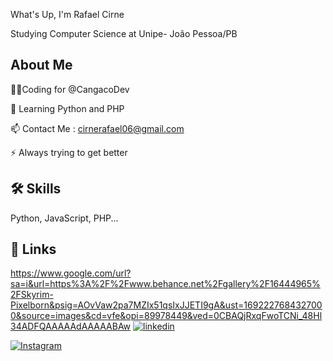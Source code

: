 
What's Up, I'm Rafael Cirne

Studying Computer Science at Unipe- João Pessoa/PB


## About Me
👩‍💻Coding for @CangacoDev

🧠 Learning Python and PHP


📫 Contact Me : cirnerafael06@gmail.com

⚡️ Always trying to get better


## 🛠 Skills
Python, JavaScript, PHP...


## 🔗 Links
  <img>https://www.google.com/url?sa=i&url=https%3A%2F%2Fwww.behance.net%2Fgallery%2F16444965%2FSkyrim-Pixelborn&psig=AOvVaw2pa7MZIx51qsIxJJETI9gA&ust=1692227684327000&source=images&cd=vfe&opi=89978449&ved=0CBAQjRxqFwoTCNi_48Hl34ADFQAAAAAdAAAAABAw</img>
[![linkedin](https://img.shields.io/badge/linkedin-0A66C2?style=for-the-badge&logo=linkedin&logoColor=white)](https://www.linkedin.com/rafaelcirn3/)

[![Instagram](https://img.shields.io/badge/instagram-0A66C2?style=for-the-badge&logo=instagram&logoColor=white)](https://www.Instagram.com/rafaelcirn3/)
